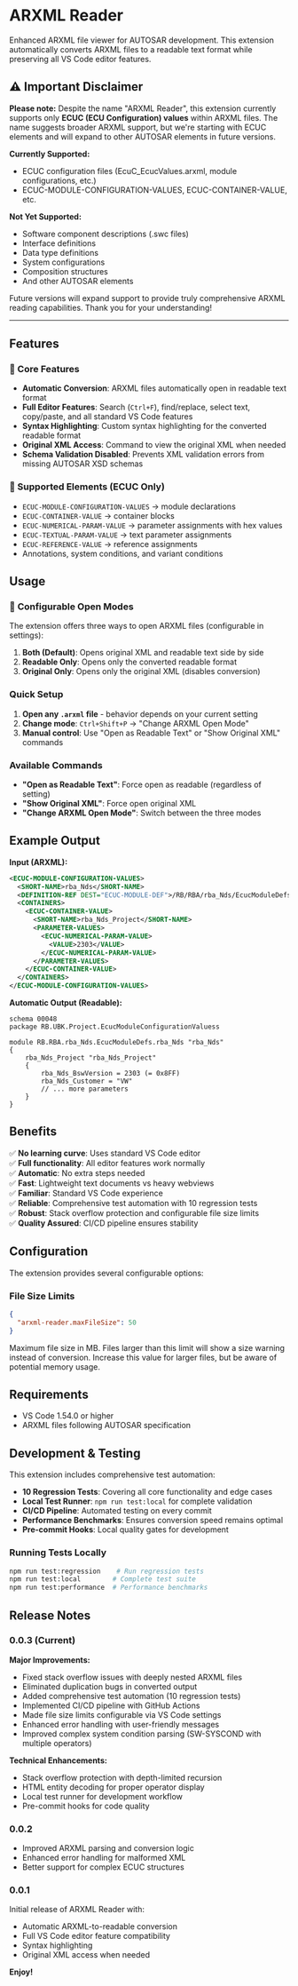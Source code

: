 # ARXML Reader

Enhanced ARXML file viewer for AUTOSAR development. This extension automatically converts ARXML files to a readable text format while preserving all VS Code editor features.

## ⚠️ **Important Disclaimer**

**Please note:** Despite the name "ARXML Reader", this extension currently supports only **ECUC (ECU Configuration) values** within ARXML files. The name suggests broader ARXML support, but we're starting with ECUC elements and will expand to other AUTOSAR elements in future versions.

**Currently Supported:** 
- ECUC configuration files (EcuC_EcucValues.arxml, module configurations, etc.)
- ECUC-MODULE-CONFIGURATION-VALUES, ECUC-CONTAINER-VALUE, etc.

**Not Yet Supported:** 
- Software component descriptions (.swc files)
- Interface definitions 
- Data type definitions
- System configurations
- Composition structures
- And other AUTOSAR elements

Future versions will expand support to provide truly comprehensive ARXML reading capabilities. Thank you for your understanding!

---

## Features

### 🔧 Core Features

- **Automatic Conversion**: ARXML files automatically open in readable text format
- **Full Editor Features**: Search (`Ctrl+F`), find/replace, select text, copy/paste, and all standard VS Code features
- **Syntax Highlighting**: Custom syntax highlighting for the converted readable format
- **Original XML Access**: Command to view the original XML when needed
- **Schema Validation Disabled**: Prevents XML validation errors from missing AUTOSAR XSD schemas

### 📂 Supported Elements (ECUC Only)

- `ECUC-MODULE-CONFIGURATION-VALUES` → module declarations
- `ECUC-CONTAINER-VALUE` → container blocks  
- `ECUC-NUMERICAL-PARAM-VALUE` → parameter assignments with hex values
- `ECUC-TEXTUAL-PARAM-VALUE` → text parameter assignments
- `ECUC-REFERENCE-VALUE` → reference assignments
- Annotations, system conditions, and variant conditions

## Usage

### 🔧 **Configurable Open Modes**

The extension offers three ways to open ARXML files (configurable in settings):

1. **Both (Default)**: Opens original XML and readable text side by side
2. **Readable Only**: Opens only the converted readable format  
3. **Original Only**: Opens only the original XML (disables conversion)

### **Quick Setup**
1. **Open any `.arxml` file** - behavior depends on your current setting
2. **Change mode**: `Ctrl+Shift+P` → "Change ARXML Open Mode"
3. **Manual control**: Use "Open as Readable Text" or "Show Original XML" commands

### **Available Commands**
- **"Open as Readable Text"**: Force open as readable (regardless of setting)
- **"Show Original XML"**: Force open original XML  
- **"Change ARXML Open Mode"**: Switch between the three modes

## Example Output

**Input (ARXML):**
```xml
<ECUC-MODULE-CONFIGURATION-VALUES>
  <SHORT-NAME>rba_Nds</SHORT-NAME>
  <DEFINITION-REF DEST="ECUC-MODULE-DEF">/RB/RBA/rba_Nds/EcucModuleDefs/rba_Nds</DEFINITION-REF>
  <CONTAINERS>
    <ECUC-CONTAINER-VALUE>
      <SHORT-NAME>rba_Nds_Project</SHORT-NAME>
      <PARAMETER-VALUES>
        <ECUC-NUMERICAL-PARAM-VALUE>
          <VALUE>2303</VALUE>
        </ECUC-NUMERICAL-PARAM-VALUE>
      </PARAMETER-VALUES>
    </ECUC-CONTAINER-VALUE>
  </CONTAINERS>
</ECUC-MODULE-CONFIGURATION-VALUES>
```

**Automatic Output (Readable):**
```
schema 00048
package RB.UBK.Project.EcucModuleConfigurationValuess

module RB.RBA.rba_Nds.EcucModuleDefs.rba_Nds "rba_Nds"
{
    rba_Nds_Project "rba_Nds_Project"
    {
        rba_Nds_BswVersion = 2303 (= 0x8FF)
        rba_Nds_Customer = "VW"
        // ... more parameters
    }
}
```

## Benefits

✅ **No learning curve**: Uses standard VS Code editor  
✅ **Full functionality**: All editor features work normally  
✅ **Automatic**: No extra steps needed  
✅ **Fast**: Lightweight text documents vs heavy webviews  
✅ **Familiar**: Standard VS Code experience  
✅ **Reliable**: Comprehensive test automation with 10 regression tests  
✅ **Robust**: Stack overflow protection and configurable file size limits  
✅ **Quality Assured**: CI/CD pipeline ensures stability  

## Configuration

The extension provides several configurable options:

### File Size Limits
```json
{
  "arxml-reader.maxFileSize": 50
}
```
Maximum file size in MB. Files larger than this limit will show a size warning instead of conversion. Increase this value for larger files, but be aware of potential memory usage.

## Requirements

- VS Code 1.54.0 or higher
- ARXML files following AUTOSAR specification

## Development & Testing

This extension includes comprehensive test automation:

- **10 Regression Tests**: Covering all core functionality and edge cases
- **Local Test Runner**: `npm run test:local` for complete validation  
- **CI/CD Pipeline**: Automated testing on every commit
- **Performance Benchmarks**: Ensures conversion speed remains optimal
- **Pre-commit Hooks**: Local quality gates for development

### Running Tests Locally
```bash
npm run test:regression    # Run regression tests
npm run test:local        # Complete test suite
npm run test:performance  # Performance benchmarks
```

## Release Notes

### 0.0.3 (Current)

**Major Improvements:**
- Fixed stack overflow issues with deeply nested ARXML files
- Eliminated duplication bugs in converted output
- Added comprehensive test automation (10 regression tests)
- Implemented CI/CD pipeline with GitHub Actions
- Made file size limits configurable via VS Code settings
- Enhanced error handling with user-friendly messages
- Improved complex system condition parsing (SW-SYSCOND with multiple operators)

**Technical Enhancements:**
- Stack overflow protection with depth-limited recursion
- HTML entity decoding for proper operator display
- Local test runner for development workflow
- Pre-commit hooks for code quality

### 0.0.2

- Improved ARXML parsing and conversion logic
- Enhanced error handling for malformed XML
- Better support for complex ECUC structures

### 0.0.1

Initial release of ARXML Reader with:
- Automatic ARXML-to-readable conversion
- Full VS Code editor feature compatibility
- Syntax highlighting
- Original XML access when needed

**Enjoy!**
